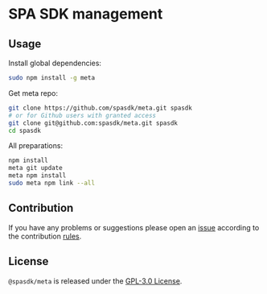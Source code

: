 SPA SDK management
==================

## Usage ##

Install global dependencies:

```bash
sudo npm install -g meta
```

Get meta repo:

```bash
git clone https://github.com/spasdk/meta.git spasdk
# or for Github users with granted access
git clone git@github.com:spasdk/meta.git spasdk
cd spasdk
```

All preparations:

```bash
npm install
meta git update
meta npm install
sudo meta npm link --all
```


## Contribution ##

If you have any problems or suggestions please open an [issue](https://github.com/spasdk/meta/issues)
according to the contribution [rules](.github/contributing.md).


## License ##

`@spasdk/meta` is released under the [GPL-3.0 License](http://opensource.org/licenses/GPL-3.0).
